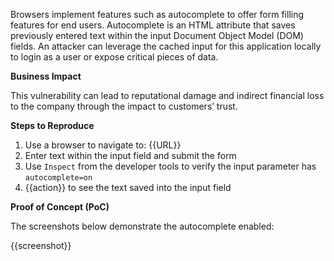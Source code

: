 Browsers implement features such as autocomplete to offer form filling features for end users. Autocomplete is an HTML attribute that saves previously entered text within the input Document Object Model (DOM) fields. An attacker can leverage the cached input for this application locally to login as a user or expose critical pieces of data.

**Business Impact**

This vulnerability can lead to reputational damage and indirect financial loss to the company through the impact to customers’ trust.

**Steps to Reproduce**

1. Use a browser to navigate to: {{URL}}
1. Enter text within the input field and submit the form
1. Use `Inspect` from the developer tools to verify the input parameter has `autocomplete=on`
1. {{action}} to see the text saved into the input field

**Proof of Concept (PoC)**

The screenshots below demonstrate the autocomplete enabled:

{{screenshot}}
